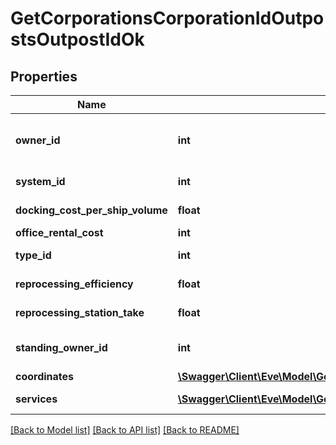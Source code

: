 # GetCorporationsCorporationIdOutpostsOutpostIdOk

## Properties
Name | Type | Description | Notes
------------ | ------------- | ------------- | -------------
**owner_id** | **int** | The entity that owns the station (e.g. the entity whose logo is on the station services bar) | 
**system_id** | **int** | The ID of the solar system the outpost rests in | 
**docking_cost_per_ship_volume** | **float** | docking_cost_per_ship_volume number | 
**office_rental_cost** | **int** | office_rental_cost integer | 
**type_id** | **int** | The type ID of the given outpost | 
**reprocessing_efficiency** | **float** | reprocessing_efficiency number | 
**reprocessing_station_take** | **float** | reprocessing_station_take number | 
**standing_owner_id** | **int** | The owner ID that sets the ability for someone to dock based on standings. | 
**coordinates** | [**\Swagger\Client\Eve\Model\GetCorporationsCorporationIdOutpostsOutpostIdCoordinates**](GetCorporationsCorporationIdOutpostsOutpostIdCoordinates.md) |  | 
**services** | [**\Swagger\Client\Eve\Model\GetCorporationsCorporationIdOutpostsOutpostIdService[]**](GetCorporationsCorporationIdOutpostsOutpostIdService.md) | A list of services the given outpost provides | 

[[Back to Model list]](../README.md#documentation-for-models) [[Back to API list]](../README.md#documentation-for-api-endpoints) [[Back to README]](../README.md)


